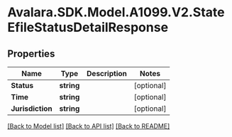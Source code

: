 # Avalara.SDK.Model.A1099.V2.StateEfileStatusDetailResponse

## Properties

Name | Type | Description | Notes
------------ | ------------- | ------------- | -------------
**Status** | **string** |  | [optional] 
**Time** | **string** |  | [optional] 
**Jurisdiction** | **string** |  | [optional] 

[[Back to Model list]](../../../README.md#documentation-for-models) [[Back to API list]](../../../README.md#documentation-for-api-endpoints) [[Back to README]](../../../README.md)

